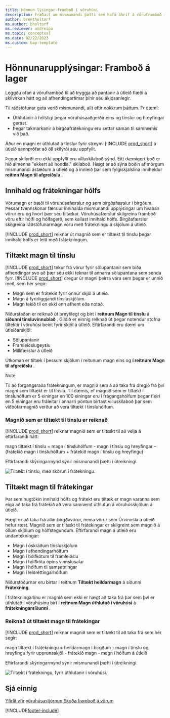 ```yaml
---
title: Hönnun lýsingar-framboð í vöruhúsi
description: Fræðast um mismunandi þætti sem hafa áhrif á vöruframboð í vöruhúsinu.
author: brentholtorf
ms.author: bholtorf
ms.reviewer: andreipa
ms.topic: conceptual
ms.date: 02/22/2023
ms.custom: bap-template
---
```

# Hönnunarupplýsingar: Framboð á lager

Leggðu ofan á vöruframboð til að tryggja að pantanir á útleið flæði á skilvirkan hátt og að afhendingartímar þínir séu ákjósanlegir.  

Til ráðstöfunar geta verið mismunandi, allt eftir nokkrum þáttum. Fr dæmi:

* Úthlutanir á hólstigi þegar vöruhúsaaðgerðir eins og tínslur og hreyfingar gerast.
* Þegar takmarkanir á birgðafrátekningu eru settar saman til samræmis við það.

Áður en magni er úthlutað á tínslur fyrir streymi  [!INCLUDE [prod_short](includes/prod_short.md)]  á útleið sannprófar að öll skilyrði séu uppfyllt.

Þegar skilyrði eru ekki uppfyllt eru villuskilaboð sýnd. Eitt dæmigert boð er hið almenna "ekkert að höndla." skilaboð. Hægt er að sýna boðin af mörgum mismunandi ástæðum á útleið og á innleið þar sem fylgiskjalslína inniheldur  **reitinn Magn til afgreiðslu** .

## Innihald og frátekningar hólfs  

Vörumagn er bæði til vöruhúsafærslur og sem birgðafærslur í birgðum. Þessar tvennskonar færslur innihalda mismunandi upplýsingar um hvaðan vörur eru og hvort þær séu tiltækar. Vöruhúsafærslur skilgreina framboð vöru eftir hólfi og hólfagerð, sem kallast innihald hólfs. Birgðafærslur skilgreina ráðstöfunarmagn vöru með frátekningu á skjölum á útleið.  

[!INCLUDE [prod_short](includes/prod_short.md)] reiknar út magnið sem er tiltækt til tínslu þegar innihald hólfs er leitt með frátekningum.  

## Tiltækt magn til tínslu  

[!INCLUDE [prod_short](includes/prod_short.md)] tekur frá vörur fyrir sölupantanir sem bíða afhendingar svo að þær séu ekki teknar til annarra sölupantana sem senda fyrr. [!INCLUDE [prod_short](includes/prod_short.md)] dregur úr magni þeirra vara sem þegar er unnið með, sem hér segir:

* Magn sem er frátekið fyrir önnur skjöl á útleið.
* Magn á fyrirliggjandi tínsluskjölum.
* Magn tekið til en ekki enn afhent eða notað.  

Niðurstaðan er reiknuð út breytilegt og birt í  **reitnum Magn til tínslu**  á  **síðunni tínsluvinnublað** . Gildið er einnig reiknað út þegar notendur stofna tiltektir í vöruhúsi beint fyrir skjöl á útleið. Eftirfarandi eru dæmi um útleiðarskjöl:

* Sölupantanir
* Framleiðslugeyslu
* Millifærslur á útleið

Útkoman er tiltæk í þessum skjölum í reitunum magn eins og  **í reitnum Magn til afgreiðslu** .  

> [!NOTE]  
> Til að forgangsraða frátekningum, er magnið sem á að taka frá dregið frá því magni sem tiltækt er til tínslu. Til dæmis, ef magnið sem er tiltækt í tínsluhólfum er 5 einingar en 100 einingar eru í frágangshólfum þegar fleiri en 5 einingar eru fráleitar í annarri pöntun birtast villuskilaboð þar sem viðbótarmagnið verður að vera tiltækt í tínsluhólfum.  

### Magnið sem er tiltækt til tínslu er reiknað  

[!INCLUDE [prod_short](includes/prod_short.md)] reiknar magnið sem er tiltækt til að velja á eftirfarandi hátt:  

magn tiltækt í tínslu = magn í tínsluhólfum - magn í tínslu og hreyfingar – (frátekið magn í tínsluhólfum + frátekið magn í tínslu og hreyfingu)  

Eftirfarandi skýringarmynd sýnir mismunandi þætti í útreikningi.  

![Tiltækt í tínslu, með skörun í frátekningu.](media/design_details_warehouse_management_availability_2.png "Tiltækt í tínslu, með pöntunarskörun")  

## Tiltækt magn til frátekingar

Þar sem hugtökin innihald hólfs og frátekt eru tiltæk er magn varanna sem eiga að taka frá frátekið að vera samræmt úthlutun á vöruhússkjölum á útleið.  

Hægt er að taka frá allar birgðavörur, nema vörur sem Úrvinnsla á útleið hefur ræst. Magnið sem er tiltækt til frátekingar er skilgreint sem magnið á öllum skjölum og hólfstegundum. Eftirfarandi magn á útleið eru undantekningar:  

* Magn í óskráðum tínsluskjölum  
* Magn í afhendingarhólfum  
* Magn í hólfkótum til framleiðslu  
* Magn í hólfkóta opins vinnslusalar  
* Magn í hólfum til samsetningar  
* Magn í leiðréttingarhólfum  

Niðurstöðurnar eru birtar í reitnum **Tiltækt heildarmagn** á síðunni **Frátekning**.  

Í frátekningarlínu er magnið sem ekki er hægt að taka frá þar sem því er úthlutað í vöruhúsinu birt í  **reitnum Magn úthlutað í vöruhúsi**  á  **frátekningarsíðunni** .  

### Reiknað út tiltækt magn til frátekingar

[!INCLUDE [prod_short](includes/prod_short.md)] reiknar magnið sem er tiltækt til að taka frá sem hér segir:  

magn tiltækt í frátekningu = heildarmagn í birgðum - magn í tínslu og hreyfingu fyrir upprunaskjöl - frátekið magn - magn í hólfum á útleið  

Eftirfarandi skýringarmynd sýnir mismunandi þætti í útreikningi.  

![Tiltækt í frátekningu, fyrir úthlutanir í vöruhúsi.](media/design_details_warehouse_management_availability_3.png "Tiltækt í frátekningu, fyrir úthlutanir í vöruhúsi")  

## Sjá einnig  

[Yfirlit yfir](design-details-warehouse-management.md)
[vöruhúsastjórnun Skoða framboð á vörum](inventory-how-availability-overview.md)


[!INCLUDE[footer-include](includes/footer-banner.md)]
